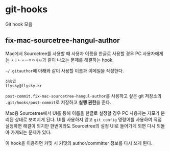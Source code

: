 # git-hooks

Git hook 모음

## fix-mac-sourcetree-hangul-author

Mac에서 Sourcetree를 사용할 때 사용자 이름을 한글로 사용할 경우 PC 사용자에게는 `ㅅㅣㄴㅅㅡㅇㅇㅕㅂ`과 같이 나오는 문제를 해결하는 hook.

`~/.gitauthor`에 아래와 같이 사용할 이름과 이메일을 작성한다.

```
신승엽
flysky@flysky.kr
```

`post-commit.fix-mac-sourcetree-hangul-author`를 사용하고 싶은 git 저장소의 `.git/hooks/post-commit`로 저장하고 **실행 권한**을 준다.

Mac용 Sourcetree에서 UI를 통해 이름을 한글로 설정할 경우 PC 사용자는 자모가 분리된 상태로 보여지게 된다. UI를 사용하지 않고 `git config` 명령어를 사용하여 직접 설정하면 해결이 되지만 한번이라도 Sourcetree의 설정 UI로 들어가게 되면 다시 되돌아 가게되는 문제가 있다.

이 hook을 이용하면 커밋 시 커밋의 author/committer 정보를 다시 쓰게 된다.
